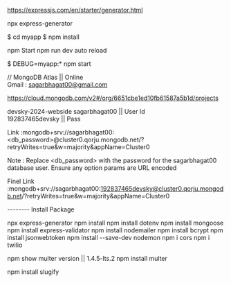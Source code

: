 https://expressjs.com/en/starter/generator.html


npx express-generator

$ cd myapp
$ npm install

npm Start 
npm run dev  auto reload 


$ DEBUG=myapp:* npm start


// MongoDB Atlas  || Online  
Gmail : sagarbhagat00@gmail.com

https://cloud.mongodb.com/v2#/org/6651cbe1ed10fb61587a5b1d/projects


devsky-2024-webside
sagarbhagat00    || User Id  
192837465devsky || Pass  


Link :mongodb+srv://sagarbhagat00:<db_password>@cluster0.qorju.mongodb.net/?retryWrites=true&w=majority&appName=Cluster0

Note  :  Replace <db_password> with the password for the sagarbhagat00 database user. Ensure any option params are URL encoded

Finel Link  :mongodb+srv://sagarbhagat00:192837465devsky@cluster0.qorju.mongodb.net/?retryWrites=true&w=majority&appName=Cluster0


-------- Install Package 

 npx express-generator
 npm install
 npm install dotenv
 npm install mongoose
 npm install express-validator
 npm install nodemailer
 npm install bcrypt
 npm install jsonwebtoken
 npm install --save-dev nodemon
 npm i cors
 npm i twilio

 npm show multer version  || 1.4.5-lts.2
 npm install multer

 npm install slugify
 



